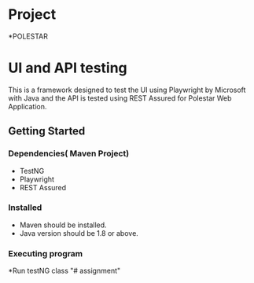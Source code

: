 # Project
*POLESTAR

# UI and API testing
 
This is a framework designed to test the UI using Playwright by Microsoft with Java and the API is tested using REST Assured for Polestar Web Application.
 
 
## Getting Started
 
### Dependencies( Maven Project) 
 
 
* TestNG
* Playwright
* REST Assured
 
### Installed
 
* Maven should be installed.
* Java version should be 1.8 or above.
 
 
### Executing program
*Run testNG class
"# assignment" 
